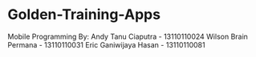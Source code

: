 # Golden-Training-Apps
Mobile Programming
By:
Andy Tanu Ciaputra - 13110110024
Wilson Brain Permana - 13110110031
Eric Ganiwijaya Hasan - 13110110081

